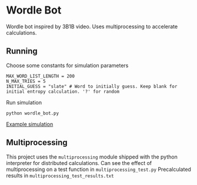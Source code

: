 # Wordle Bot
Wordle bot inspired by 3B1B video. Uses multiprocessing to accelerate calculations.

## Running
Choose some constants for simulation parameters
```
MAX_WORD_LIST_LENGTH = 200
N_MAX_TRIES = 5
INITIAL_GUESS = "slate" # Word to initially guess. Keep blank for initial entropy calculation. '?' for random 
```
Run simulation
```
python wordle_bot.py
```

[Example simulation](example.PNG)

## Multiprocessing
This project uses the `multiprocessing` module shipped with the python interpreter for distributed calculations.
Can see the effect of multiprocessing on a test function in `multiprocessing_test.py`
Precalculated results in `multiprocessing_test_results.txt`